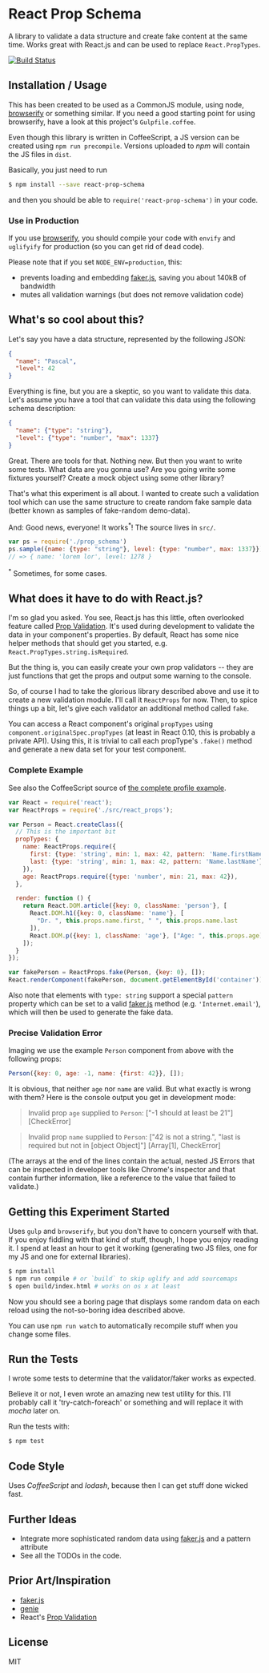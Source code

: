 # React Prop Schema

A library to validate a data structure and create fake content at the same time. Works great with React.js and can be used to replace `React.PropTypes`.

[![Build Status](https://travis-ci.org/killercup/react-prop-schema.svg)](https://travis-ci.org/killercup/react-prop-schema)

## Installation / Usage

This has been created to be used as a CommonJS module, using node, [browserify] or something similar. If you need a good starting point for using browserify, have a look at this project's `Gulpfile.coffee`.

Even though this library is written in CoffeeScript, a JS version can be created using `npm run precompile`. Versions uploaded to _npm_ will contain the JS files in `dist`.

Basically, you just need to run

```bash
$ npm install --save react-prop-schema
```

and then you should be able to `require('react-prop-schema')` in your code.

### Use in Production

If you use [browserify], you should compile your code with `envify` and `uglifyify` for production (so you can get rid of dead code).

Please note that if you set `NODE_ENV=production`, this:

- prevents loading and embedding [faker.js], saving you about 140kB of bandwidth
- mutes all validation warnings (but does not remove validation code)

[browserify]: http://browserify.org/

## What's so cool about this?

Let's say you have a data structure, represented by the following JSON:

```json
{
  "name": "Pascal",
  "level": 42
}
```

Everything is fine, but you are a skeptic, so you want to validate this data. Let's assume you have a tool that can validate this data using the following schema description:

```json
{
  "name": {"type": "string"},
  "level": {"type": "number", "max": 1337}
}
```

Great. There are tools for that. Nothing new. But then you want to write some tests. What data are you gonna use? Are you going write some fixtures yourself? Create a mock object using some other library?

That's what this experiment is all about. I wanted to create such a validation tool which can use the same structure to create random fake sample data (better known as samples of fake-random demo-data).

And: Good news, everyone! It works<sup>*</sup>! The source lives in `src/`.

```js
var ps = require('./prop_schema')
ps.sample({name: {type: "string"}, level: {type: "number", max: 1337}})
// => { name: 'lorem lor', level: 1278 }
```

<sup>*</sup> Sometimes, for some cases.

## What does it have to do with React.js?

I'm so glad you asked. You see, React.js has this little, often overlooked feature called [Prop Validation]. It's used during development to validate the data in your component's properties. By default, React has some nice helper methods that should get you started, e.g. `React.PropTypes.string.isRequired`.

[Prop Validation]: http://facebook.github.io/react/docs/reusable-components.html#prop-validation

But the thing is, you can easily create your own prop validators -- they are just functions that get the props and output some warning to the console.

So, of course I had to take the glorious library described above and use it to create a new validation module. I'll call it `ReactProps` for now. Then, to spice things up a bit, let's give each validator an additional method called `fake`.

You can access a React component's original `propTypes` using `component.originalSpec.propTypes` (at least in React 0.10, this is probably a private API). Using this, it is trivial to call each propType's `.fake()` method and generate a new data set for your test component.

### Complete Example

See also the CoffeeScript source of [the complete profile example](https://github.com/killercup/react-prop-schema/blob/master/examples/profile/index.coffee).

```js
var React = require('react');
var ReactProps = require('./src/react_props');

var Person = React.createClass({
  // This is the important bit
  propTypes: {
    name: ReactProps.require({
      first: {type: 'string', min: 1, max: 42, pattern: 'Name.firstName'},
      last: {type: 'string', min: 1, max: 42, pattern: 'Name.lastName'}
    }),
    age: ReactProps.require({type: 'number', min: 21, max: 42}),
  },

  render: function () {
    return React.DOM.article({key: 0, className: 'person'}, [
      React.DOM.h1({key: 0, className: 'name'}, [
        "Dr. ", this.props.name.first, " ", this.props.name.last
      ]),
      React.DOM.p({key: 1, className: 'age'}, ["Age: ", this.props.age])
    ]);
  }
});

var fakePerson = ReactProps.fake(Person, {key: 0}, []);
React.renderComponent(fakePerson, document.getElementById('container'));
```

Also note that elements with `type: string` support a special `pattern` property which can be set to a valid [faker.js] method (e.g. `'Internet.email'`), which will then be used to generate the fake data.

### Precise Validation Error

Imaging we use the example `Person` component from above with the following props:

```js
Person({key: 0, age: -1, name: {first: 42}}, []);
```

It is obvious, that neither `age` nor `name` are valid. But what exactly is wrong with them? Here is the console output you get in development mode:

> Invalid prop `age` supplied to `Person`: ["-1 should at least be 21"] [CheckError]

> Invalid prop `name` supplied to `Person`: ["42 is not a string.", "last is required but not in [object Object]"] [Array[1], CheckError]

(The arrays at the end of the lines contain the actual, nested JS Errors that can be inspected in developer tools like Chrome's inspector and that contain further information, like a reference to the value that failed to validate.)

## Getting this Experiment Started

Uses `gulp` and `browserify`, but you don't have to concern yourself with that. If you enjoy fiddling with that kind of stuff, though, I hope you enjoy reading it. I spend at least an hour to get it working (generating two JS files, one for my JS and one for external libraries).

```sh
$ npm install
$ npm run compile # or `build` to skip uglify and add sourcemaps
$ open build/index.html # works on os x at least
```

Now you should see a boring page that displays some random data on each reload using the not-so-boring idea described above.

You can use `npm run watch` to automatically recompile stuff when you change some files.

## Run the Tests

I wrote some tests to determine that the validator/faker works as expected.

Believe it or not, I even wrote an amazing new test utility for this. I'll probably call it 'try-catch-foreach' or something and will replace it with _mocha_ later on.

Run the tests with:

```sh
$ npm test
```

## Code Style

Uses _CoffeeScript_ and _lodash_, because then I can get stuff done wicked fast.

## Further Ideas

- Integrate more sophisticated random data using [faker.js] and a pattern attribute
- See all the TODOs in the code.

## Prior Art/Inspiration

- [faker.js]
- [genie]
- React's [Prop Validation]

[faker.js]: https://github.com/FotoVerite/Faker.js
[genie]: https://github.com/Trimeego/genie

## License

MIT
